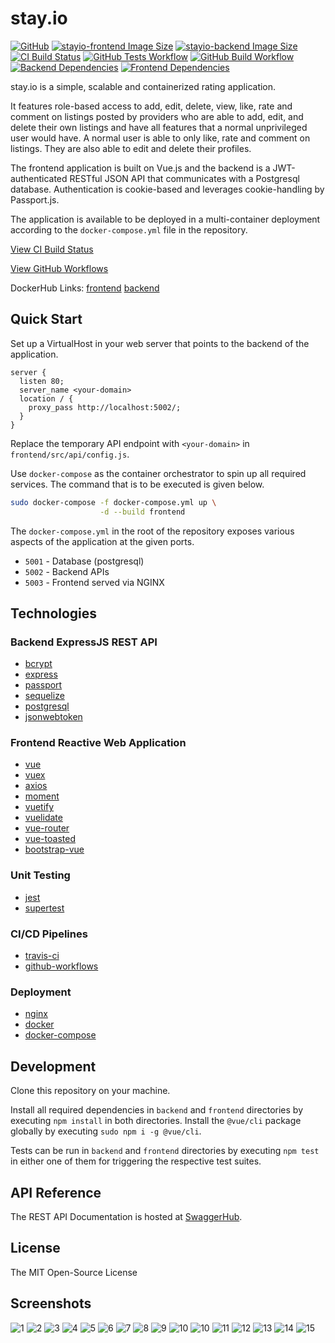 # stay.io

[![GitHub](https://img.shields.io/github/license/jaitly001/stay.io?style=flat-square)](http://github.com/jaitly001/stay.io/blob/master/LICENSE.md "The MIT Open-Source License")
[![stayio-frontend Image Size](https://img.shields.io/docker/image-size/rishabhjaitly/stayio-frontend?label=frontend&logo=docker&style=flat-square)](https://hub.docker.com/r/rishabhjaitly/stayio-frontend "stayio-frontend Image Size")
[![stayio-backend Image Size](https://img.shields.io/docker/image-size/rishabhjaitly/stayio-backend?label=backend&logo=docker&style=flat-square)](https://hub.docker.com/r/rishabhjaitly/stayio-backend "stayio-backend Image Size")
[![CI Build Status](https://img.shields.io/travis/com/jaitly001/stay.io?logo=travis&style=flat-square)](https://travis-ci.com/github/jaitly001/stay.io "CI Build Status")
[![GitHub Tests Workflow](https://img.shields.io/github/workflow/status/jaitly001/stay.io/Tests%20Workflow?label=tests&logo=github&style=flat-square)](https://github.com/jaitly001/stay.io/actions?query=workflow%3A%22Tests+Workflow%22 "GitHub Tests Workflow")
[![GitHub Build Workflow](https://img.shields.io/github/workflow/status/jaitly001/stay.io/Build%20Workflow?label=build&logo=github&style=flat-square)](https://github.com/jaitly001/stay.io/actions?query=workflow%3A%22Build+Workflow%22 "GitHub Build Workflow")
[![Backend Dependencies](https://img.shields.io/david/jaitly001/stay.io?label=backend%20deps&logo=node.js&path=backend&style=flat-square)](https://david-dm.org/jaitly001/stay.io?path=backend "Backend Dependencies")
[![Frontend Dependencies](https://img.shields.io/david/jaitly001/stay.io?label=frontend%20deps&logo=node.js&path=frontend&style=flat-square)](https://david-dm.org/jaitly001/stay.io?path=frontend "Frontend Dependencies")

stay.io is a simple, scalable and containerized rating application.

It features role-based access to add, edit, delete, view, like, rate and comment on listings posted by providers who are able to add, edit, and delete their own listings and have all features that a normal unprivileged user would have. A normal user is able to only like, rate and comment on listings. They are also able to edit and delete their profiles.

The frontend application is built on Vue.js and the backend is a JWT-authenticated RESTful JSON API that communicates with a Postgresql database. Authentication is cookie-based and leverages cookie-handling by Passport.js.

The application is available to be deployed in a multi-container deployment according to the `docker-compose.yml` file in the repository.

[View CI Build Status](http://travis-ci.com/github/jaitly001/stay.io)

[View GitHub Workflows](https://github.com/jaitly001/stay.io/actions)

DockerHub Links: [frontend](https://hub.docker.com/r/rishabhjaitly/stayio-frontend) [backend](https://hub.docker.com/r/rishabhjaitly/stayio-backend)

## Quick Start

Set up a VirtualHost in your web server that points to the backend of the application.

```nginx
server {
  listen 80;
  server_name <your-domain>
  location / {
    proxy_pass http://localhost:5002/;
  }
}
```

Replace the temporary API endpoint with `<your-domain>` in `frontend/src/api/config.js`.

Use `docker-compose` as the container orchestrator to spin up all required services. The command that is to be executed is given below.

```bash
sudo docker-compose -f docker-compose.yml up \
                    -d --build frontend
```

The `docker-compose.yml` in the root of the repository exposes various aspects of the application at the given ports.

- `5001` - Database (postgresql)
- `5002` - Backend APIs
- `5003` - Frontend served via NGINX

## Technologies

### Backend ExpressJS REST API

- [bcrypt](https://en.wikipedia.org/wiki/Bcrypt)
- [express](https://expressjs.com/)
- [passport](http://www.passportjs.org/)
- [sequelize](https://sequelize.org/)
- [postgresql](https://www.postgresql.org/)
- [jsonwebtoken](https://jwt.io/)

### Frontend Reactive Web Application

- [vue](https://vuejs.org/)
- [vuex](https://vuex.vuejs.org/)
- [axios](https://github.com/axios/axios)
- [moment](https://momentjs.com/)
- [vuetify](https://vuetifyjs.com/en/)
- [vuelidate](https://vuelidate.js.org/)
- [vue-router](https://router.vuejs.org/)
- [vue-toasted](https://github.com/shakee93/vue-toasted)
- [bootstrap-vue](https://bootstrap-vue.org/)

### Unit Testing

- [jest](https://jestjs.io/)
- [supertest](https://github.com/visionmedia/supertest)

### CI/CD Pipelines

- [travis-ci](https://travis-ci.com/)
- [github-workflows](https://help.github.com/en/actions/configuring-and-managing-workflows)

### Deployment

- [nginx](https://www.nginx.com/)
- [docker](https://www.docker.com/)
- [docker-compose](https://github.com/docker/compose)

## Development

Clone this repository on your machine.

Install all required dependencies in `backend` and `frontend` directories by executing `npm install` in both directories. Install the `@vue/cli` package globally by executing `sudo npm i -g @vue/cli`.

Tests can be run in `backend` and `frontend` directories by executing `npm test` in either one of them for triggering the respective test suites.

## API Reference

The REST API Documentation is hosted at [SwaggerHub](https://app.swaggerhub.com/apis-docs/jaitly001/stay.io/1.0.0).

## License

The MIT Open-Source License

## Screenshots

![1](.github/images/1.png)
![2](.github/images/2.png)
![3](.github/images/3.png)
![4](.github/images/4.png)
![5](.github/images/5.png)
![6](.github/images/6.png)
![7](.github/images/7.png)
![8](.github/images/8.png)
![9](.github/images/9.png)
![10](.github/images/10.png)
![10](.github/images/10.png)
![11](.github/images/11.png)
![12](.github/images/12.png)
![13](.github/images/13.png)
![14](.github/images/14.png)
![15](.github/images/15.png)
